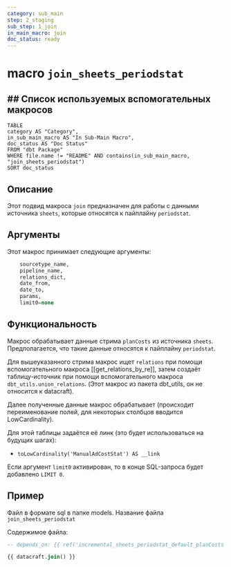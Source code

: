 ```yaml
---
category: sub_main
step: 2_staging
sub_step: 1_join
in_main_macro: join
doc_status: ready
---
```

# macro `join_sheets_periodstat`

## ## Список используемых вспомогательных макросов

```dataview
TABLE 
category AS "Category", 
in_sub_main_macro AS "In Sub-Main Macro",
doc_status AS "Doc Status"
FROM "dbt Package"
WHERE file.name != "README" AND contains(in_sub_main_macro, "join_sheets_periodstat")
SORT doc_status
```
## Описание

Этот подвид макроса `join` предназначен для работы с данными источника `sheets`, которые относятся к пайплайну `periodstat`.

## Аргументы

Этот макрос принимает следующие аргументы:
```sql
    sourcetype_name,
    pipeline_name,
    relations_dict,
    date_from,
    date_to,
    params,
    limit0=none
```
## Функциональность

Макрос обрабатывает данные стрима `planCosts` из источника `sheets`. Предполагается, что такие данные относятся к пайплайну `periodstat`.

Для вышеуказанного стрима макрос ищет `relations` при помощи вспомогательного макроса [[get_relations_by_re]], затем создаёт таблицу-источник при помощи вспомогательного макроса `dbt_utils.union_relations`. (Этот макрос из пакета dbt_utils, он не относится к datacraft).

Далее полученные данные макрос обрабатывает (происходит переименование полей, для некоторых столбцов вводится LowCardinality).

Для этой таблицы задаётся её линк (это будет использоваться на будущих шагах):
- `toLowCardinality('ManualAdCostStat') AS __link`

Если аргумент `limit0` активирован, то в конце SQL-запроса будет добавлено `LIMIT 0`.

## Пример

Файл в формате sql в папке models. Название файла `join_sheets_periodstat`

Содержимое файла:
```sql
-- depends_on: {{ ref('incremental_sheets_periodstat_default_planCosts') }}

{{ datacraft.join() }}
```
